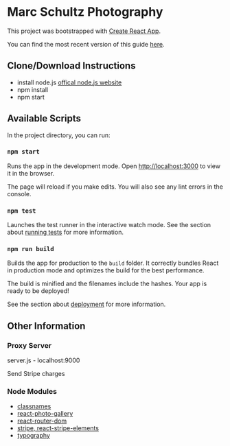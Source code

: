 # Marc Schultz Photography

This project was bootstrapped with [Create React App](https://github.com/facebookincubator/create-react-app).

You can find the most recent version of this guide [here](https://github.com/facebookincubator/create-react-app/blob/master/packages/react-scripts/template/README.md).

## Clone/Download Instructions

- install node.js [offical node.js website](https://nodejs.org/en/)
- npm install
- npm start

## Available Scripts

In the project directory, you can run:

### `npm start`

Runs the app in the development mode.
Open [http://localhost:3000](http://localhost:3000) to view it in the browser.

The page will reload if you make edits.
You will also see any lint errors in the console.

### `npm test`

Launches the test runner in the interactive watch mode.
See the section about [running tests](#running-tests) for more information.

### `npm run build`

Builds the app for production to the `build` folder.
It correctly bundles React in production mode and optimizes the build for the best performance.

The build is minified and the filenames include the hashes.
Your app is ready to be deployed!

See the section about [deployment](#deployment) for more information.

## Other Information

### Proxy Server

server.js - localhost:9000

Send Stripe charges

### Node Modules

- [classnames](https://www.npmjs.com/package/classnames#usage-with-reactjs)
- [react-photo-gallery](http://neptunian.github.io/react-photo-gallery/)
- [react-router-dom](https://reacttraining.com/react-router/web/guides/quick-start)
- [stripe, react-stripe-elements](https://stripe.com/docs/development#node)
- [typography](http://kyleamathews.github.io/typography.js/)